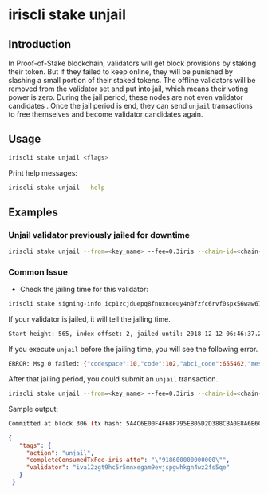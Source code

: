 # iriscli stake unjail

## Introduction

In Proof-of-Stake blockchain, validators will get block provisions by staking their token. But if they failed to keep online, they will be punished by slashing a small portion of their staked tokens. The offline validators will be removed from the validator set and put into jail, which means their voting power is zero. During the jail period, these nodes are not even validator candidates . Once the jail period is end, they can send `unjail` transactions to free themselves and become validator candidates again.

## Usage

```bash
iriscli stake unjail <flags>
```

Print help messages:

```bash
iriscli stake unjail --help
```

## Examples

### Unjail validator previously jailed for downtime

```bash
iriscli stake unjail --from=<key_name> --fee=0.3iris --chain-id=<chain-id>
```

### Common Issue

* Check the jailing time for this validator:

```bash
iriscli stake signing-info icp1zcjduepq8fnuxnceuy4n0fzfc6rvf0spx56waw67lqkrhxwsxgnf8zgk0nus66rkg4 --node=localhost:36657 --trust-node
```

If your validator is jailed, it will tell the jailing time.

```bash
Start height: 565, index offset: 2, jailed until: 2018-12-12 06:46:37.274910287 +0000 UTC, missed blocks counter: 2
```

If you execute `unjail` before the jailing time, you will see the following error.

```bash
ERROR: Msg 0 failed: {"codespace":10,"code":102,"abci_code":655462,"message":"validator still jailed, cannot yet be unjailed"}
```

After that jailing period, you could submit an `unjail` transaction. 

```bash
iriscli stake unjail --from=<key_name> --fee=0.3iris --chain-id=<chain-id>
```

Sample output:

```bash
Committed at block 306 (tx hash: 5A4C6E00F4F6BF795EB05D2D388CBA0E8A6E6CF17669314B1EE6A31729A22450, response: {Code:0 Data:[] Log:Msg 0:  Info: GasWanted:200000 GasUsed:3398 Tags:[{Key:[97 99 116 105 111 110] Value:[115 101 114 118 105 99 101 45 119 105 116 104 100 114 97 119 45 102 101 101 115] XXX_NoUnkeyedLiteral:{} XXX_unrecognized:[] XXX_sizecache:0} {Key:[99 111 109 112 108 101 116 101 67 111 110 115 117 109 101 100 84 120 70 101 101 45 105 114 105 115 45 97 116 116 111] Value:[34 54 55 57 54 48 48 48 48 48 48 48 48 48 48 48 34] XXX_NoUnkeyedLiteral:{} XXX_unrecognized:[] XXX_sizecache:0}] Codespace: XXX_NoUnkeyedLiteral:{} XXX_unrecognized:[] XXX_sizecache:0})
```

```json
{
   "tags": {
     "action": "unjail",
     "completeConsumedTxFee-iris-atto": "\"918600000000000\"",
     "validator": "iva12zgt9hc5r5mnxegam9evjspgwhkgn4wz2fs5qe"
   }
 }
```
